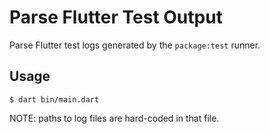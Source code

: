 # Parse Flutter Test Output

Parse Flutter test logs generated by the `package:test` runner.

## Usage

`$ dart bin/main.dart`

NOTE: paths to log files are hard-coded in that file.
